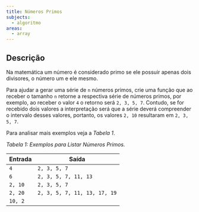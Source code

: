 ```yaml
---
title: Números Primos
subjects:
  - algoritmo
areas:
  - array
---
```


## Descrição

Na matemática um número é considerado primo se ele possuir apenas dois divisores, o número um e ele mesmo.

Para ajudar a gerar uma série de `n` números primos, crie uma função que ao receber o tamanho `n` retorne a respectiva série de números primos, por exemplo, ao receber o valor `4` o retorno será `2, 3, 5, 7`. Contudo, se for recebido dois valores a interpretação será que a série deverá compreender o intervalo desses valores, portanto, os valores `2, 10` resultaram em `2, 3, 5, 7`.

Para analisar mais exemplos veja a _Tabela 1_.

_Tabela 1: Exemplos para Listar Números Primos._

| Entrada | Saída                        |
| ------- | ---------------------------- |
| `4`     | `2, 3, 5, 7`                 |
| `6`     | `2, 3, 5, 7, 11, 13`         |
| `2, 10` | `2, 3, 5, 7`                 |
| `2, 20` | `2, 3, 5, 7, 11, 13, 17, 19` |
| `10, 2` |                              |

